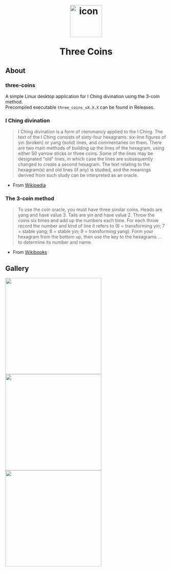 <h1 align="center">
    <br>
    <img src="https://i.imgur.com/U9vwPVo.png" alt="icon" width="100"/>
    <p align="center">Three Coins</p>
</h1>

## About

### three-coins

A simple Linux desktop application for I Ching divination using the 3-coin method.
<br>
Precompiled executable ```three_coins_vX.X.X``` can be found in Releases.

### I Ching divination

> I Ching divination is a form of cleromancy applied to the I Ching.
> The text of the I Ching consists of sixty-four hexagrams:
> six-line figures of yin (broken) or yang (solid) lines,
> and commentaries on them.
> There are two main methods of building up the lines of the hexagram,
> using either 50 yarrow sticks or three coins.
> Some of the lines may be designated "old" lines,
> in which case the lines are subsequently changed
> to create a second hexagram. The text relating to the hexagram(s)
> and old lines (if any) is studied, and the meanings derived from
> such study can be interpreted as an oracle.

- From [Wikipedia](https://en.wikipedia.org/wiki/I_Ching_divination)

### The 3-coin method

> To use the coin oracle, you must have three similar coins.
> Heads are yang and have value 3. Tails are yin and have value 2.
> Throw the coins six times and add up the numbers each time.
> For each throw record the number and kind of line it refers to
> (6 = transforming yin; 7 = stable yang; 8 = stable yin; 9 = transforming yang).
> Form your hexagram from the bottom up, then use the key to the hexagrams ...
> to determine its number and name.

- From [Wikibooks](https://en.wikibooks.org/wiki/I_Ching/The_3-coin_Method)

## Gallery

<p>
  <img src="https://i.imgur.com/U8712Ju.png" width="300"/>
  <img src="https://i.imgur.com/5qt6S2i.png" width="300"/>
  <img src="https://i.imgur.com/BWaXni8.png" width="300"/>
</p>
